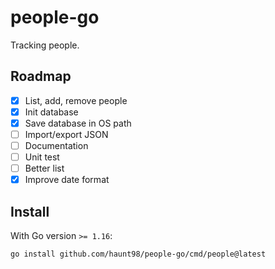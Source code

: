 # people-go

Tracking people.

## Roadmap

- [x] List, add, remove people
- [x] Init database
- [x] Save database in OS path
- [ ] Import/export JSON
- [ ] Documentation
- [ ] Unit test
- [ ] Better list
- [x] Improve date format

## Install

With Go version `>= 1.16`:

```sh
go install github.com/haunt98/people-go/cmd/people@latest
```
